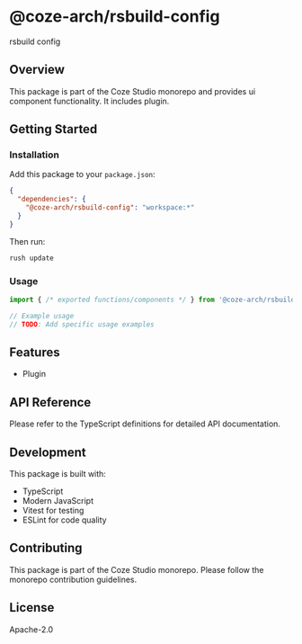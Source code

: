 # @coze-arch/rsbuild-config

rsbuild config

## Overview

This package is part of the Coze Studio monorepo and provides ui component functionality. It includes plugin.

## Getting Started

### Installation

Add this package to your `package.json`:

```json
{
  "dependencies": {
    "@coze-arch/rsbuild-config": "workspace:*"
  }
}
```

Then run:

```bash
rush update
```

### Usage

```typescript
import { /* exported functions/components */ } from '@coze-arch/rsbuild-config';

// Example usage
// TODO: Add specific usage examples
```

## Features

- Plugin

## API Reference

Please refer to the TypeScript definitions for detailed API documentation.

## Development

This package is built with:

- TypeScript
- Modern JavaScript
- Vitest for testing
- ESLint for code quality

## Contributing

This package is part of the Coze Studio monorepo. Please follow the monorepo contribution guidelines.

## License

Apache-2.0

